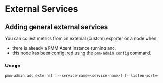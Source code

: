 # External Services

## Adding general external services

You can collect metrics from an external (custom) exporter on a node when:

* there is already a PMM Agent instance running and,
* this node has been [configured](/setting-up/client/) using the `pmm-admin config` command.

### Usage

```sh
pmm-admin add external [--service-name=<service-name>] [--listen-port=<listen-port>] [--metrics-path=<metrics-path>] [--scheme=<scheme>]
```
